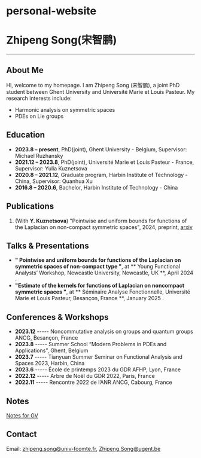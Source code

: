 # personal-website
# Zhipeng Song(宋智鹏)


---

## About Me

Hi, welcome to my homepage. 
I am Zhipeng Song (宋智鹏), a joint PhD student between Ghent University and Université Marie et Louis Pasteur. My research interests include:

- Harmonic analysis on symmetric spaces
- PDEs on Lie groups

## Education

- **2023.8 – present**, PhD(joint), Ghent University - Belgium, Supervisor: Michael Ruzhansky 
- **2021.12 – 2023.8**, PhD(joint),   Université Marie et Louis Pasteur  - France, Supervisor: Yulia Kuznetsova 
- **2020.8 – 2021.12**, Graduate program,   Harbin Institute of Technology  - China, Supervisor: Quanhua Xu
- **2016.8 – 2020.6**, Bachelor,   Harbin Institute of Technology  - China



## Publications

1. (With **Y. Kuznetsova**) "Pointwise and uniform bounds for functions of the Laplacian on non-compact symmetric spaces", 2024, preprint, [arxiv](https://doi.org/10.48550/arXiv.2409.02688)

## Talks & Presentations

- **" Pointwise and uniform bounds for functions of the Laplacian on symmetric spaces of non-compact type
"**, at **  Young Functional Analysts’ Workshop, Newcastle University, Newcastle, UK **,   April 2024 . 
- **"Estimate of the kernels for functions of Laplacian on noncompact symmetric spaces
"**, at **  Séminaire Analyse Fonctionnelle, Université Marie et Louis Pasteur, Besançon, France **,   January 2025 . 

## Conferences & Workshops

- **2023.12** ----- Noncommutative analysis on groups and quantum groups ANCG, Besançon, France
- **2023.8** -----  Summer School “Modern Problems in PDEs and Applications”, Ghent, Belgium 
- **2023.7** -----  Tianyuan Summer Seminar on Functional Analysis and Spaces 2023, Harbin, China
- **2023.6** -----  École de printemps 2023 du GDR AFHP, Lyon, France 
- **2022.12** -----  Arbre de Noël du GDR 2022, Paris, France 
- **2022.11** -----  Rencontre 2022 de l’ANR ANCG, Cabourg, France

## Notes

[Notes for GV](./GV.pdf)

## Contact

Email: zhipeng.song@univ-fcomte.fr, Zhipeng.Song@ugent.be  
